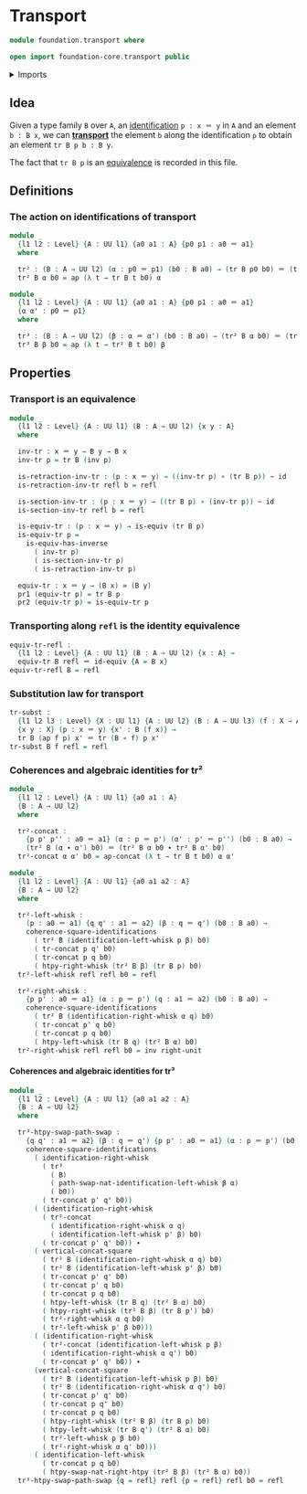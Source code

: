 # Transport

```agda
module foundation.transport where

open import foundation-core.transport public
```

<details><summary>Imports</summary>

```agda
open import foundation.action-on-identifications-functions
open import foundation.commuting-squares-of-identifications
open import foundation.dependent-pair-types
open import foundation.homotopies
open import foundation.path-algebra
open import foundation.universe-levels

open import foundation-core.equivalences
open import foundation-core.function-types
open import foundation-core.identity-types
```

</details>

## Idea

Given a type family `B` over `A`, an
[identification](foundation-core.identity-types.md) `p : x ＝ y` in `A` and an
element `b : B x`, we can [**transport**](foundation-core.transport.md) the
element `b` along the identification `p` to obtain an element `tr B p b : B y`.

The fact that `tr B p` is an [equivalence](foundation-core.equivalences.md) is
recorded in this file.

## Definitions

### The action on identifications of transport

```agda
module _
  {l1 l2 : Level} {A : UU l1} {a0 a1 : A} {p0 p1 : a0 ＝ a1}
  where

  tr² : (B : A → UU l2) (α : p0 ＝ p1) (b0 : B a0) → (tr B p0 b0) ＝ (tr B p1 b0)
  tr² B α b0 = ap (λ t → tr B t b0) α

module _
  {l1 l2 : Level} {A : UU l1} {a0 a1 : A} {p0 p1 : a0 ＝ a1}
  {α α' : p0 ＝ p1}
  where

  tr³ : (B : A → UU l2) (β : α ＝ α') (b0 : B a0) → (tr² B α b0) ＝ (tr² B α' b0)
  tr³ B β b0 = ap (λ t → tr² B t b0) β
```

## Properties

### Transport is an equivalence

```agda
module _
  {l1 l2 : Level} {A : UU l1} (B : A → UU l2) {x y : A}
  where

  inv-tr : x ＝ y → B y → B x
  inv-tr p = tr B (inv p)

  is-retraction-inv-tr : (p : x ＝ y) → ((inv-tr p) ∘ (tr B p)) ~ id
  is-retraction-inv-tr refl b = refl

  is-section-inv-tr : (p : x ＝ y) → ((tr B p) ∘ (inv-tr p)) ~ id
  is-section-inv-tr refl b = refl

  is-equiv-tr : (p : x ＝ y) → is-equiv (tr B p)
  is-equiv-tr p =
    is-equiv-has-inverse
      ( inv-tr p)
      ( is-section-inv-tr p)
      ( is-retraction-inv-tr p)

  equiv-tr : x ＝ y → (B x) ≃ (B y)
  pr1 (equiv-tr p) = tr B p
  pr2 (equiv-tr p) = is-equiv-tr p
```

### Transporting along `refl` is the identity equivalence

```agda
equiv-tr-refl :
  {l1 l2 : Level} {A : UU l1} (B : A → UU l2) {x : A} →
  equiv-tr B refl ＝ id-equiv {A = B x}
equiv-tr-refl B = refl
```

### Substitution law for transport

```agda
tr-subst :
  {l1 l2 l3 : Level} {X : UU l1} {A : UU l2} (B : A → UU l3) (f : X → A)
  {x y : X} (p : x ＝ y) {x' : B (f x)} →
  tr B (ap f p) x' ＝ tr (B ∘ f) p x'
tr-subst B f refl = refl
```

### Coherences and algebraic identities for tr²

```agda
module _
  {l1 l2 : Level} {A : UU l1} {a0 a1 : A}
  {B : A → UU l2}
  where

  tr²-concat :
    {p p' p'' : a0 ＝ a1} (α : p ＝ p') (α' : p' ＝ p'') (b0 : B a0) →
    (tr² B (α ∙ α') b0) ＝ (tr² B α b0 ∙ tr² B α' b0)
  tr²-concat α α' b0 = ap-concat (λ t → tr B t b0) α α'

module _
  {l1 l2 : Level} {A : UU l1} {a0 a1 a2 : A}
  {B : A → UU l2}
  where

  tr²-left-whisk :
    (p : a0 ＝ a1) {q q' : a1 ＝ a2} (β : q ＝ q') (b0 : B a0) →
    coherence-square-identifications
      ( tr² B (identification-left-whisk p β) b0)
      ( tr-concat p q' b0)
      ( tr-concat p q b0)
      ( htpy-right-whisk (tr² B β) (tr B p) b0)
  tr²-left-whisk refl refl b0 = refl

  tr²-right-whisk :
    {p p' : a0 ＝ a1} (α : p ＝ p') (q : a1 ＝ a2) (b0 : B a0) →
    coherence-square-identifications
      ( tr² B (identification-right-whisk α q) b0)
      ( tr-concat p' q b0)
      ( tr-concat p q b0)
      ( htpy-left-whisk (tr B q) (tr² B α) b0)
  tr²-right-whisk refl refl b0 = inv right-unit
```

#### Coherences and algebraic identities for tr³

```agda
module _
  {l1 l2 : Level} {A : UU l1} {a0 a1 a2 : A}
  {B : A → UU l2}
  where

  tr³-htpy-swap-path-swap :
    {q q' : a1 ＝ a2} (β : q ＝ q') {p p' : a0 ＝ a1} (α : p ＝ p') (b0 : B a0) →
    coherence-square-identifications
      ( identification-right-whisk
        ( tr³
          ( B)
          ( path-swap-nat-identification-left-whisk β α)
          ( b0))
        ( tr-concat p' q' b0))
      ( (identification-right-whisk
        ( tr²-concat
          ( identification-right-whisk α q)
          ( identification-left-whisk p' β) b0)
        ( tr-concat p' q' b0)) ∙
      ( vertical-concat-square
        ( tr² B (identification-right-whisk α q) b0)
        ( tr² B (identification-left-whisk p' β) b0)
        ( tr-concat p' q' b0)
        ( tr-concat p' q b0)
        ( tr-concat p q b0)
        ( htpy-left-whisk (tr B q) (tr² B α) b0)
        ( htpy-right-whisk (tr² B β) (tr B p') b0)
        ( tr²-right-whisk α q b0)
        ( tr²-left-whisk p' β b0)))
      ( (identification-right-whisk
        ( tr²-concat (identification-left-whisk p β)
        ( identification-right-whisk α q') b0)
        ( tr-concat p' q' b0)) ∙
      (vertical-concat-square
        ( tr² B (identification-left-whisk p β) b0)
        ( tr² B (identification-right-whisk α q') b0)
        ( tr-concat p' q' b0)
        ( tr-concat p q' b0)
        ( tr-concat p q b0)
        ( htpy-right-whisk (tr² B β) (tr B p) b0)
        ( htpy-left-whisk (tr B q') (tr² B α) b0)
        ( tr²-left-whisk p β b0)
        ( tr²-right-whisk α q' b0)))
      ( identification-left-whisk
        ( tr-concat p q b0)
        ( htpy-swap-nat-right-htpy (tr² B β) (tr² B α) b0))
  tr³-htpy-swap-path-swap {q = refl} refl {p = refl} refl b0 = refl
```
